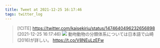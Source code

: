 ```yaml
---
title: Tweet at 2021-12-25 16:17:46
tags: twitter_log
---
```


> [!CITE] https://twitter.com/kaisekiriu/status/1474640496232656898 (2021-12-25 16:17:46)
> ![](https://twitter.com/kaisekiriu/status/1474640496232656898)
> 動吻動物の分類体系については日本語で山崎 (2016)が詳しい。
> https://t.co/V8NEuLzEFw
